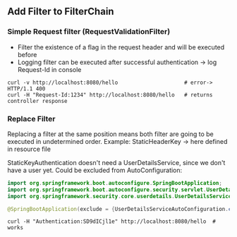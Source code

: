 ## Add Filter to FilterChain

### Simple Request filter (RequestValidationFilter)

+ Filter the existence of a flag in the request header and  will be executed before 
+ Logging filter can be executed after successful authentication -> log Request-Id in console

````shell
curl -v http://localhost:8080/hello                     # error-> HTTP/1.1 400
curl -H "Request-Id:1234" http://localhost:8080/hello   # returns controller response
````

### Replace Filter

Replacing a filter at the same position means both filter are going to be executed in undetermined order. 
Example: StaticHeaderKey -> here defined in resource file

StaticKeyAuthentication doesn't need a UserDetailsService, since we don't have a user yet. 
Could be excluded from AutoConfiguration:

````java
import org.springframework.boot.autoconfigure.SpringBootApplication;
import org.springframework.boot.autoconfigure.security.servlet.UserDetailsServiceAutoConfiguration;
import org.springframework.security.core.userdetails.UserDetailsService;

@SpringBootApplication(exclude = {UserDetailsServiceAutoConfiguration.class})
````

````shell
curl -H "Authentication:SD9dICjl1e" http://localhost:8080/hello  # works
````